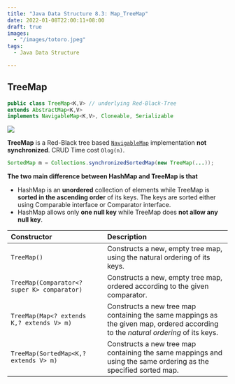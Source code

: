 ```yaml
---
title: "Java Data Structure 8.3: Map_TreeMap"
date: 2022-01-08T22:00:11+08:00
draft: true
images:
  - "/images/totoro.jpeg"
tags: 
  - Java Data Structure

---
```


## TreeMap

```java
public class TreeMap<K,V> // underlying Red-Black-Tree
extends AbstractMap<K,V>
implements NavigableMap<K,V>, Cloneable, Serializable
```

![](https://cdn.jsdelivr.net/gh/daiweinus/blog_pictures/202201141937870.png)

**TreeMap** is a Red-Black tree based [`NavigableMap`](https://docs.oracle.com/en/java/javase/11/docs/api/java.base/java/util/NavigableMap.html) implementation **not synchronized**.  CRUD Time cost `Olog(n)`.

```java
SortedMap m = Collections.synchronizedSortedMap(new TreeMap(...));
```

**The two main difference between HashMap and TreeMap is that**

- HashMap is an **unordered** collection of elements while TreeMap is **sorted in the ascending order** of its keys. The keys are sorted either using Comparable interface or Comparator interface.
- HashMap allows only **one null key** while TreeMap does **not allow any null key**.

| Constructor                                 | Description                                                  |
| :------------------------------------------ | :----------------------------------------------------------- |
| `TreeMap()`                                 | Constructs a new, empty tree map, using the natural ordering of its keys. |
| `TreeMap(Comparator<? super K> comparator)` | Constructs a new, empty tree map, ordered according to the given comparator. |
| `TreeMap(Map<? extends K,? extends V> m)`   | Constructs a new tree map containing the same mappings as the given map, ordered according to the *natural ordering* of its keys. |
| `TreeMap(SortedMap<K,? extends V> m)`       | Constructs a new tree map containing the same mappings and using the same ordering as the specified sorted map. |



